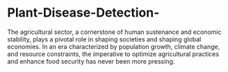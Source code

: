# Plant-Disease-Detection-
The agricultural sector, a cornerstone of human sustenance and economic stability, plays a pivotal role in shaping societies and shaping global economies. In an era characterized by population growth, climate change, and resource constraints, the imperative to optimize agricultural practices and enhance food security has never been more pressing.
